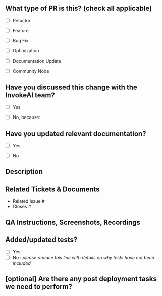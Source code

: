 ## What type of PR is this? (check all applicable)

- [ ] Refactor
- [ ] Feature
- [ ] Bug Fix
- [ ] Optimization
- [ ] Documentation Update
- [ ] Community Node 


## Have you discussed this change with the InvokeAI team?
- [ ] Yes
- [ ] No, because:

      
## Have you updated relevant documentation?
- [ ] Yes
- [ ] No


## Description


## Related Tickets & Documents

<!--
For pull requests that relate or close an issue, please include them
below. 

For example having the text: "closes #1234" would connect the current pull
request to issue 1234.  And when we merge the pull request, Github will
automatically close the issue.
-->

- Related Issue #
- Closes #

## QA Instructions, Screenshots, Recordings

<!-- 
Please provide steps on how to test changes, any hardware or 
software specifications as well as any other pertinent information. 
-->

## Added/updated tests?

- [ ] Yes
- [ ] No : _please replace this line with details on why tests
      have not been included_

## [optional] Are there any post deployment tasks we need to perform?
